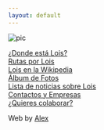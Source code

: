 ```yaml
---
layout: default
---
```

![pic](http://loispueblo.github.io/loiss.jpg)

[¿Donde está Lois?](https://www.google.es/maps/place/24991+Lois,+Le%C3%B3n/@42.9841004,-5.1514912,16z/data=!3m1!4b1!4m5!3m4!1s0xd37d3fe5ffeed05:0x1567be6f6a50a252!8m2!3d42.9838173!4d-5.1467905)  
[Rutas por Lois](https://es.wikiloc.com/rutas/senderismo/espana/castilla-y-leon/lois)  
[Lois en la Wikipedia](https://es.wikipedia.org/wiki/Lois_(Le%C3%B3n))  
[Álbum de Fotos](https://www.google.es/search?q=fotos+lois+pueblo&tbm=isch&tbo=u&source=univ&sa=X&ved=0ahUKEwjf-Mn_8ZDVAhWHuxQKHbiWCCkQsAQIJw&biw=1093&bih=519)   
[Lista de noticias sobre Lois](http://loispueblo.github.io/noticias)  
[Contactos y Empresas](http://loispueblo.github.io/contacto)  
[¿Quieres colaborar?](http://loispueblo.github.io/colabora)  


Web by [Alex](http://www.alexandermeise.com)  
